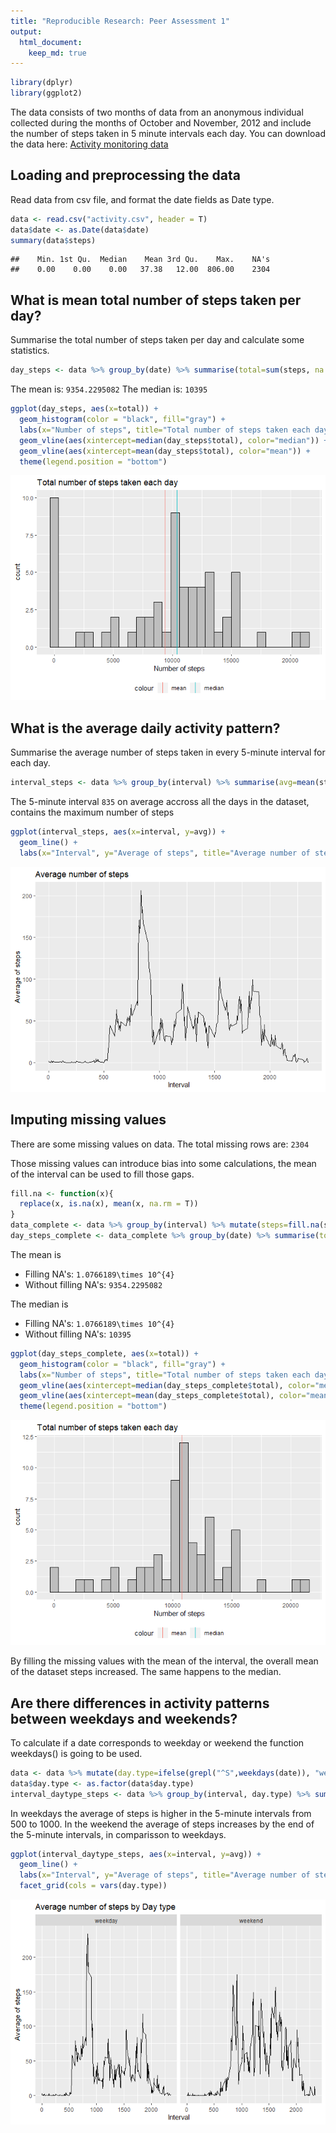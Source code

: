 ```yaml
---
title: "Reproducible Research: Peer Assessment 1"
output: 
  html_document:
    keep_md: true
---
```


```r
library(dplyr)
library(ggplot2)
```

The data consists of two months of data from an anonymous individual collected during the months of October and November, 2012 and include the number of steps taken in 5 minute intervals each day. You can download the data here: [Activity monitoring data](https://d396qusza40orc.cloudfront.net/repdata%2Fdata%2Factivity.zip)

## Loading and preprocessing the data
Read data from csv file, and format the date fields as Date type.

```r
data <- read.csv("activity.csv", header = T)
data$date <- as.Date(data$date)
summary(data$steps)
```

```
##    Min. 1st Qu.  Median    Mean 3rd Qu.    Max.    NA's 
##    0.00    0.00    0.00   37.38   12.00  806.00    2304
```

## What is mean total number of steps taken per day?
Summarise the total number of steps taken per day and calculate some statistics.

```r
day_steps <- data %>% group_by(date) %>% summarise(total=sum(steps, na.rm = T))
```

The mean is: ``9354.2295082``
The median is: ``10395``

```r
ggplot(day_steps, aes(x=total)) +
  geom_histogram(color = "black", fill="gray") +
  labs(x="Number of steps", title="Total number of steps taken each day") +
  geom_vline(aes(xintercept=median(day_steps$total), color="median")) +
  geom_vline(aes(xintercept=mean(day_steps$total), color="mean")) + 
  theme(legend.position = "bottom")
```

![](PA1_template_files/figure-html/plot_total_steps_per_day-1.png)<!-- -->

## What is the average daily activity pattern?
Summarise the average number of steps taken in every 5-minute interval for each day.

```r
interval_steps <- data %>% group_by(interval) %>% summarise(avg=mean(steps, na.rm = T))
```

The 5-minute interval ``835`` on average accross all the days in the dataset, contains the maximum number of steps

```r
ggplot(interval_steps, aes(x=interval, y=avg)) +
  geom_line() +
  labs(x="Interval", y="Average of steps", title="Average number of steps")
```

![](PA1_template_files/figure-html/plot_avg_steps-1.png)<!-- -->

## Imputing missing values
There are some missing values on data. The total missing rows are: ``2304``

Those missing values can introduce bias into some calculations, the mean of the interval can be used to fill those gaps.

```r
fill.na <- function(x){
  replace(x, is.na(x), mean(x, na.rm = T))
}
data_complete <- data %>% group_by(interval) %>% mutate(steps=fill.na(steps))
day_steps_complete <- data_complete %>% group_by(date) %>% summarise(total=sum(steps))
```

The mean is


- Filling NA's: ``1.0766189\times 10^{4}``
- Without filling NA's: ``9354.2295082``


The median is


- Filling NA's: ``1.0766189\times 10^{4}``
- Without filling NA's: ``10395``

```r
ggplot(day_steps_complete, aes(x=total)) +
  geom_histogram(color = "black", fill="gray") +
  labs(x="Number of steps", title="Total number of steps taken each day") +
  geom_vline(aes(xintercept=median(day_steps_complete$total), color="median")) +
  geom_vline(aes(xintercept=mean(day_steps_complete$total), color="mean")) + 
  theme(legend.position = "bottom")
```

![](PA1_template_files/figure-html/plot_total_complete_steps_per_day-1.png)<!-- -->

By filling the missing values with the mean of the interval, the overall mean of the dataset steps increased. The same happens to the median.

## Are there differences in activity patterns between weekdays and weekends?
To calculate if a date corresponds to weekday or weekend the function weekdays() is going to be used.

```r
data <- data %>% mutate(day.type=ifelse(grepl("^S",weekdays(date)), "weekend", "weekday"))
data$day.type <- as.factor(data$day.type)
interval_daytype_steps <- data %>% group_by(interval, day.type) %>% summarise(avg=mean(steps, na.rm = T))
```

In weekdays the average of steps is higher in the 5-minute intervals from 500 to 1000. In the weekend the average of steps increases by the end of the 5-minute intervals, in comparisson to weekdays.

```r
ggplot(interval_daytype_steps, aes(x=interval, y=avg)) +
  geom_line() +
  labs(x="Interval", y="Average of steps", title="Average number of steps by Day type") +
  facet_grid(cols = vars(day.type))
```

![](PA1_template_files/figure-html/plot_day_type-1.png)<!-- -->

